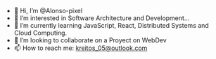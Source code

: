 - 👋 Hi, I’m @Alonso-pixel
- 👀 I’m interested in Software Architecture and Development...
- 🌱 I’m currently learning JavaScript, React, Distributed Systems and Cloud Computing.
- 💞️ I’m looking to collaborate on a Proyect on WebDev
- 📫 How to reach me: kreitos_05@outlook.com

<!---
Alonso-pixel/Alonso-pixel is a ✨ special ✨ repository because its `README.md` (this file) appears on your GitHub profile.
You can click the Preview link to take a look at your changes.
--->
